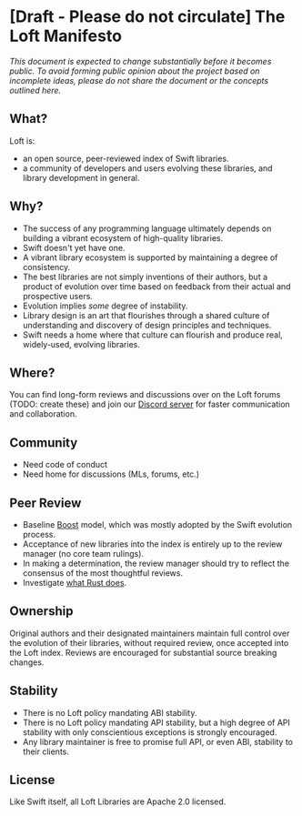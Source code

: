 # [Draft - Please do not circulate] The Loft Manifesto

*This document is expected to change substantially before it
becomes public. To avoid forming public opinion about the project
based on incomplete ideas, please do not share the document or the
concepts outlined here.*

## What?

Loft is:
- an open source, peer-reviewed index of Swift libraries.
- a community of developers and users evolving these
  libraries, and library development in general.

## Why?

- The success of any programming language ultimately depends on
  building a vibrant ecosystem of high-quality libraries.
- Swift doesn't yet have one.
- A vibrant library ecosystem is supported by maintaining a degree of
  consistency.
- The best libraries are not simply inventions of their authors, but a 
  product of evolution over time based on feedback from their actual and
  prospective users. 
- Evolution implies *some* degree of instability.
- Library design is an art that flourishes through a shared culture
  of understanding and discovery of design principles and techniques.
- Swift needs a home where that culture can flourish and produce real,
  widely-used, evolving libraries.

## Where?

You can find long-form reviews and discussions over on the Loft forums (TODO: create these) and join our [Discord server](https://discord.gg/2AkrfW) for faster communication and collaboration.

## Community

- Need code of conduct
- Need home for discussions (MLs, forums, etc.)

## Peer Review

- Baseline [Boost](http://boost.org) model, which was mostly adopted by
  the Swift evolution process.  
- Acceptance of new libraries into the index is entirely up to the review
  manager (no core team rulings).
- In making a determination, the review manager should try to reflect the
  consensus of the most thoughtful reviews.
- Investigate [what Rust does](https://forums.swift.org/t/evolution-process-discussion/33272/26).

## Ownership

Original authors and their designated maintainers maintain full control
over the evolution of their libraries, without required review, once
accepted into the Loft index. Reviews are encouraged for substantial
source breaking changes.

## Stability

- There is no Loft policy mandating ABI stability.
- There is no Loft policy mandating API stability, but a high degree
  of API stability with only conscientious exceptions is strongly
  encouraged.
- Any library maintainer is free to promise full API, or even ABI,
  stability to their clients.

## License

Like Swift itself, all Loft Libraries are Apache 2.0 licensed.
